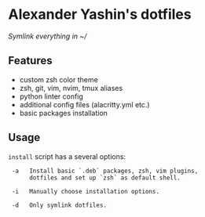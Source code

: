 # Alexander Yashin's dotfiles

_Symlink everything in ~/_

## Features
- custom zsh color theme
- zsh, git, vim, nvim, tmux aliases
- python linter config
- additional config files (alacritty.yml etc.)
- basic packages installation

## Usage
`install` script has a several options:
```
 -a   Install basic `.deb` packages, zsh, vim plugins,
      dotfiles and set up `zsh` as default shell.

 -i   Manually choose installation options.

 -d   Only symlink dotfiles.
```
